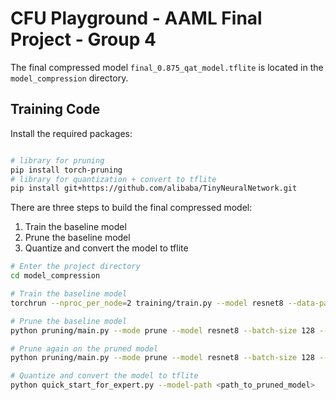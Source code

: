 # CFU Playground - AAML Final Project - Group 4

The final compressed model `final_0.875_qat_model.tflite` is located in the `model_compression` directory.

## Training Code

Install the required packages:

```bash

# library for pruning
pip install torch-pruning 
# library for quantization + convert to tflite
pip install git+https://github.com/alibaba/TinyNeuralNetwork.git
```

There are three steps to build the final compressed model:

1. Train the baseline model
2. Prune the baseline model
3. Quantize and convert the model to tflite

```bash
# Enter the project directory
cd model_compression

# Train the baseline model
torchrun --nproc_per_node=2 training/train.py --model resnet8 --data-path ./cifar10 --opt adamw --batch-size 128 --lr 1e-2 --lr-scheduler cosineannealinglr --auto-augment ta_wide --lr-warmup-epochs 3 --lr-warmup-method linear --epochs 500 --weight-decay 1e-4 --norm-weight-decay 0.0 --label-smoothing 0.0 --mixup-alpha 0.0 --cutmix-alpha 0.0 --random-erase 0.0 --wandb --sync-bn

# Prune the baseline model
python pruning/main.py --mode prune --model resnet8 --batch-size 128 --dataset cifar10 --method group_sl --speed-up 1.2 --global-pruning --reg 1e-4 --total-epochs 100 --sl-total-epochs 5  --restore <path_to_trained_model> --wandb

# Prune again on the pruned model
python pruning/main.py --mode prune --model resnet8 --batch-size 128 --dataset cifar10 --method group_sl --speed-up 1.3 --global-pruning --reg 1e-4 --total-epochs 100 --sl-total-epochs 5 --restore <path_to_trained_model> --load-pruned <path_to_pruned_model> --wandb 

# Quantize and convert the model to tflite
python quick_start_for_expert.py --model-path <path_to_pruned_model>
```
